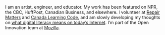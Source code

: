 I am an artist, engineer, and educator. My work has been featured on NPR, the CBC, HuffPost, Canadian Business, and elsewhere. I volunteer at [Repair Matters](http://repairmatters.ca/) and [Canada Learning Code](https://www.canadalearningcode.ca/), and am slowly developing my thoughts on [what digital literacy means on today’s Internet](https://github.com/miseryco/curriculum). I’m part of the Open Innovation team at [Mozilla](https://www.mozilla.org).
